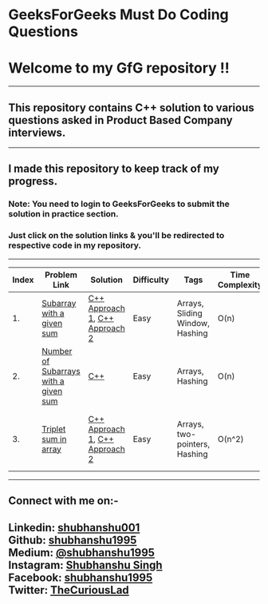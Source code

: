 GeeksForGeeks Must Do Coding Questions
======================================
# Welcome to my GfG repository !!
---
## This repository contains C++ solution to various questions asked in Product Based Company interviews.
---
## I made this repository to keep track of my progress.

### **Note:** You need to login to GeeksForGeeks to submit the solution in practice section.

### Just click on the solution links & you'll be redirected to respective code in my repository.
---
| Index | Problem Link | Solution | Difficulty | Tags | Time Complexity | Space Complexity |
|---| ----- | -------- | ---------- | -------------- | -----------------------|-------------------|
|1.|[Subarray with a given sum](https://practice.geeksforgeeks.org/problems/subarray-with-given-sum/0) | [C++ Approach 1](./Arrays/SubarrayWithGivenSum/cpp/SubarrayWithGivenSumApproach1.cpp), [C++ Approach 2](./Arrays/SubarrayWithGivenSum/cpp/SubarrayWithGivenSumApproach2.cpp)|Easy|Arrays, Sliding Window, Hashing| O(n) | O(1) using sliding window, O(n) using hashing|
|2.|[Number of Subarrays with a given sum](https://practice.geeksforgeeks.org/problems/subarray-range-with-given-sum/0) | [C++](./Arrays/NumberOfSubarraysWithGivenSum/cpp/NumberOfSubarraysWithGivenSum.cpp)|Easy|Arrays, Hashing| O(n) | O(n) | 
|3.|[Triplet sum in array](https://practice.geeksforgeeks.org/problems/triplet-sum-in-array/0) | [C++ Approach 1](./Arrays/TripletSumInArray/cpp/TripletSumInArrayApproach1.cpp), [C++ Approach 2](./Arrays/TripletSumInArray/cpp/TripletSumInArrayApproach2.cpp)|Easy|Arrays, two-pointers, Hashing| O(n^2) | O(1) using two-pointers technique, O(n) using hashing|






---
## Connect with me on:-
**Linkedin:** [shubhanshu001](https://www.linkedin.com/in/shubhanshu001/) <br />
**Github:** [shubhanshu1995](https://github.com/shubhanshu1995) <br />
**Medium:** [@shubhanshu1995](https://medium.com/@shubhanshu1995) <br />
**Instagram:** [Shubhanshu Singh](https://www.instagram.com/shubhanshu._.singh/) <br />
**Facebook:** [shubhanshu1995](https://www.facebook.com/shubhanshu1995) <br />
**Twitter:** [TheCuriousLad](https://twitter.com/TheCuriousLad) <br />
---

